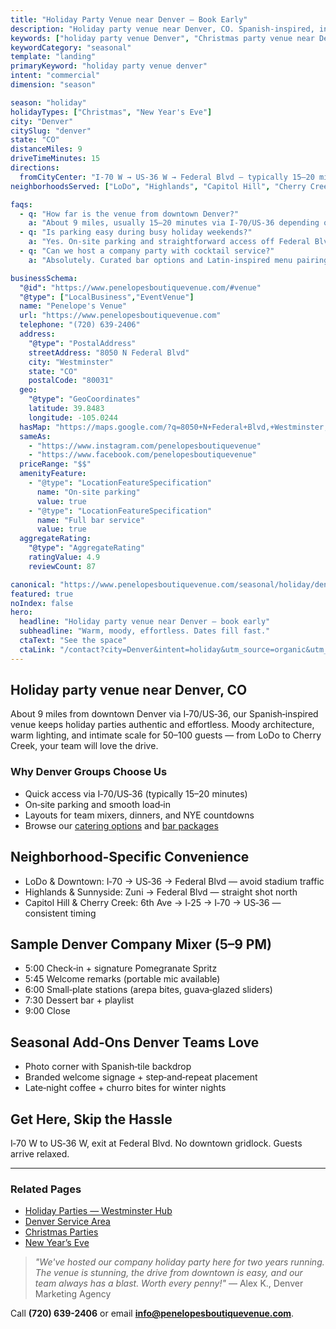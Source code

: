 ```yaml
---
title: "Holiday Party Venue near Denver — Book Early"
description: "Holiday party venue near Denver, CO. Spanish-inspired, intimate space for 50-100 guests. Quick 15-20 min drive, easy parking."
keywords: ["holiday party venue Denver", "Christmas party venue near Denver", "New Year's Eve venue Denver"]
keywordCategory: "seasonal"
template: "landing"
primaryKeyword: "holiday party venue denver"
intent: "commercial"
dimension: "season"

season: "holiday"
holidayTypes: ["Christmas", "New Year's Eve"]
city: "Denver"
citySlug: "denver"
state: "CO"
distanceMiles: 9
driveTimeMinutes: 15
directions:
  fromCityCenter: "I‑70 W → US‑36 W → Federal Blvd — typically 15–20 minutes."
neighborhoodsServed: ["LoDo", "Highlands", "Capitol Hill", "Cherry Creek"]

faqs:
  - q: "How far is the venue from downtown Denver?"
    a: "About 9 miles, usually 15–20 minutes via I‑70/US‑36 depending on traffic."
  - q: "Is parking easy during busy holiday weekends?"
    a: "Yes. On‑site parking and straightforward access off Federal Blvd keep arrivals simple."
  - q: "Can we host a company party with cocktail service?"
    a: "Absolutely. Curated bar options and Latin‑inspired menu pairings are available."

businessSchema:
  "@id": "https://www.penelopesboutiquevenue.com/#venue"
  "@type": ["LocalBusiness","EventVenue"]
  name: "Penelope's Venue"
  url: "https://www.penelopesboutiquevenue.com"
  telephone: "(720) 639-2406"
  address:
    "@type": "PostalAddress"
    streetAddress: "8050 N Federal Blvd"
    city: "Westminster"
    state: "CO"
    postalCode: "80031"
  geo:
    "@type": "GeoCoordinates"
    latitude: 39.8483
    longitude: -105.0244
  hasMap: "https://maps.google.com/?q=8050+N+Federal+Blvd,+Westminster,+CO+80031"
  sameAs:
    - "https://www.instagram.com/penelopesboutiquevenue"
    - "https://www.facebook.com/penelopesboutiquevenue"
  priceRange: "$$"
  amenityFeature:
    - "@type": "LocationFeatureSpecification"
      name: "On-site parking"
      value: true
    - "@type": "LocationFeatureSpecification"
      name: "Full bar service"
      value: true
  aggregateRating:
    "@type": "AggregateRating"
    ratingValue: 4.9
    reviewCount: 87

canonical: "https://www.penelopesboutiquevenue.com/seasonal/holiday/denver/"
featured: true
noIndex: false
hero:
  headline: "Holiday party venue near Denver — book early"
  subheadline: "Warm, moody, effortless. Dates fill fast."
  ctaText: "See the space"
  ctaLink: "/contact?city=Denver&intent=holiday&utm_source=organic&utm_medium=seo&utm_campaign=seasonal-holiday&utm_content=denver"
---
```


## Holiday party venue near Denver, CO

About 9 miles from downtown Denver via I‑70/US‑36, our Spanish‑inspired venue keeps holiday parties authentic and effortless. Moody architecture, warm lighting, and intimate scale for 50–100 guests — from LoDo to Cherry Creek, your team will love the drive.

### Why Denver Groups Choose Us

- Quick access via I‑70/US‑36 (typically 15–20 minutes)
- On‑site parking and smooth load‑in
- Layouts for team mixers, dinners, and NYE countdowns
- Browse our [catering options](/catering) and [bar packages](/bar)

## Neighborhood‑Specific Convenience

- LoDo & Downtown: I‑70 → US‑36 → Federal Blvd — avoid stadium traffic
- Highlands & Sunnyside: Zuni → Federal Blvd — straight shot north
- Capitol Hill & Cherry Creek: 6th Ave → I‑25 → I‑70 → US‑36 — consistent timing

## Sample Denver Company Mixer (5–9 PM)
- 5:00 Check‑in + signature Pomegranate Spritz
- 5:45 Welcome remarks (portable mic available)
- 6:00 Small‑plate stations (arepa bites, guava‑glazed sliders)
- 7:30 Dessert bar + playlist
- 9:00 Close

## Seasonal Add‑Ons Denver Teams Love
- Photo corner with Spanish‑tile backdrop
- Branded welcome signage + step‑and‑repeat placement
- Late‑night coffee + churro bites for winter nights

## Get Here, Skip the Hassle

I‑70 W to US‑36 W, exit at Federal Blvd. No downtown gridlock. Guests arrive relaxed.

---

### Related Pages
- [Holiday Parties — Westminster Hub](/seasonal/holiday/)
- [Denver Service Area](/service-areas/denver)
- [Christmas Parties](/seasonal/christmas/)
- [New Year’s Eve](/seasonal/new-years/)

> *"We've hosted our company holiday party here for two years running. The venue is stunning, the drive from downtown is easy, and our team always has a blast. Worth every penny!"* — Alex K., Denver Marketing Agency

Call **(720) 639-2406** or email **info@penelopesboutiquevenue.com**.


